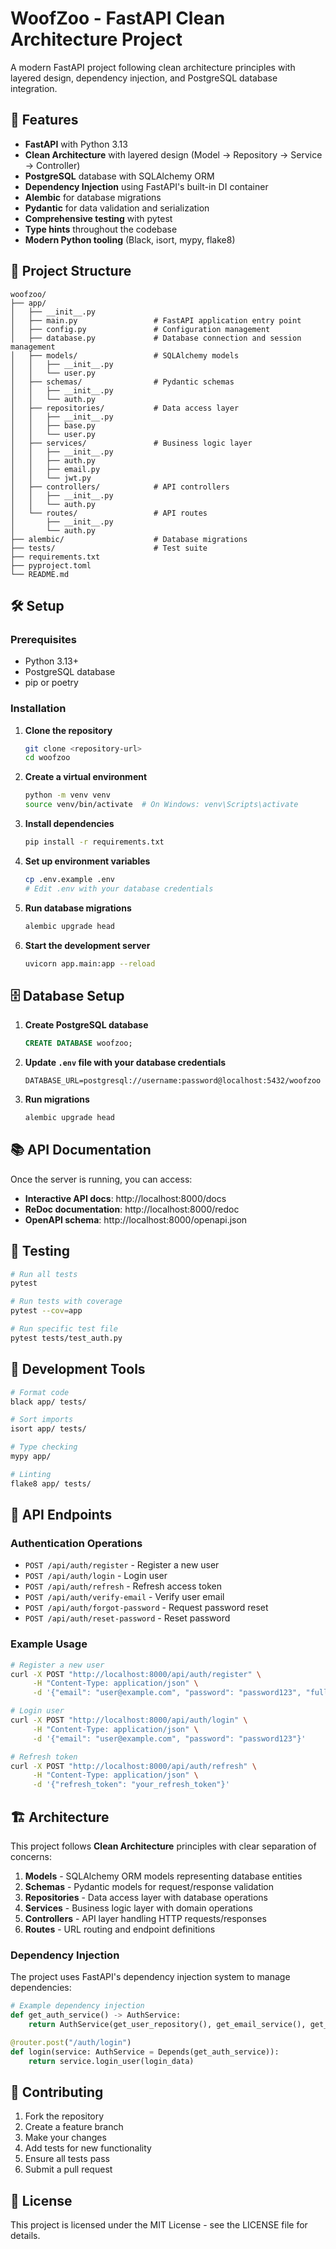 # WoofZoo - FastAPI Clean Architecture Project

A modern FastAPI project following clean architecture principles with layered design, dependency injection, and PostgreSQL database integration.

## 🚀 Features

- **FastAPI** with Python 3.13
- **Clean Architecture** with layered design (Model → Repository → Service → Controller)
- **PostgreSQL** database with SQLAlchemy ORM
- **Dependency Injection** using FastAPI's built-in DI container
- **Alembic** for database migrations
- **Pydantic** for data validation and serialization
- **Comprehensive testing** with pytest
- **Type hints** throughout the codebase
- **Modern Python tooling** (Black, isort, mypy, flake8)

## 📁 Project Structure

```
woofzoo/
├── app/
│   ├── __init__.py
│   ├── main.py                 # FastAPI application entry point
│   ├── config.py               # Configuration management
│   ├── database.py             # Database connection and session management
│   ├── models/                 # SQLAlchemy models
│   │   ├── __init__.py
│   │   └── user.py
│   ├── schemas/                # Pydantic schemas
│   │   ├── __init__.py
│   │   └── auth.py
│   ├── repositories/           # Data access layer
│   │   ├── __init__.py
│   │   ├── base.py
│   │   └── user.py
│   ├── services/               # Business logic layer
│   │   ├── __init__.py
│   │   ├── auth.py
│   │   ├── email.py
│   │   └── jwt.py
│   ├── controllers/            # API controllers
│   │   ├── __init__.py
│   │   └── auth.py
│   └── routes/                 # API routes
│       ├── __init__.py
│       └── auth.py
├── alembic/                    # Database migrations
├── tests/                      # Test suite
├── requirements.txt
├── pyproject.toml
└── README.md
```

## 🛠️ Setup

### Prerequisites

- Python 3.13+
- PostgreSQL database
- pip or poetry

### Installation

1. **Clone the repository**
   ```bash
   git clone <repository-url>
   cd woofzoo
   ```

2. **Create a virtual environment**
   ```bash
   python -m venv venv
   source venv/bin/activate  # On Windows: venv\Scripts\activate
   ```

3. **Install dependencies**
   ```bash
   pip install -r requirements.txt
   ```

4. **Set up environment variables**
   ```bash
   cp .env.example .env
   # Edit .env with your database credentials
   ```

5. **Run database migrations**
   ```bash
   alembic upgrade head
   ```

6. **Start the development server**
   ```bash
   uvicorn app.main:app --reload
   ```

## 🗄️ Database Setup

1. **Create PostgreSQL database**
   ```sql
   CREATE DATABASE woofzoo;
   ```

2. **Update `.env` file with your database credentials**
   ```
   DATABASE_URL=postgresql://username:password@localhost:5432/woofzoo
   ```

3. **Run migrations**
   ```bash
   alembic upgrade head
   ```

## 📚 API Documentation

Once the server is running, you can access:

- **Interactive API docs**: http://localhost:8000/docs
- **ReDoc documentation**: http://localhost:8000/redoc
- **OpenAPI schema**: http://localhost:8000/openapi.json

## 🧪 Testing

```bash
# Run all tests
pytest

# Run tests with coverage
pytest --cov=app

# Run specific test file
pytest tests/test_auth.py
```

## 🔧 Development Tools

```bash
# Format code
black app/ tests/

# Sort imports
isort app/ tests/

# Type checking
mypy app/

# Linting
flake8 app/ tests/
```

## 📖 API Endpoints

### Authentication Operations

- `POST /api/auth/register` - Register a new user
- `POST /api/auth/login` - Login user
- `POST /api/auth/refresh` - Refresh access token
- `POST /api/auth/verify-email` - Verify user email
- `POST /api/auth/forgot-password` - Request password reset
- `POST /api/auth/reset-password` - Reset password

### Example Usage

```bash
# Register a new user
curl -X POST "http://localhost:8000/api/auth/register" \
     -H "Content-Type: application/json" \
     -d '{"email": "user@example.com", "password": "password123", "full_name": "John Doe"}'

# Login user
curl -X POST "http://localhost:8000/api/auth/login" \
     -H "Content-Type: application/json" \
     -d '{"email": "user@example.com", "password": "password123"}'

# Refresh token
curl -X POST "http://localhost:8000/api/auth/refresh" \
     -H "Content-Type: application/json" \
     -d '{"refresh_token": "your_refresh_token"}'
```

## 🏗️ Architecture

This project follows **Clean Architecture** principles with clear separation of concerns:

1. **Models** - SQLAlchemy ORM models representing database entities
2. **Schemas** - Pydantic models for request/response validation
3. **Repositories** - Data access layer with database operations
4. **Services** - Business logic layer with domain operations
5. **Controllers** - API layer handling HTTP requests/responses
6. **Routes** - URL routing and endpoint definitions

### Dependency Injection

The project uses FastAPI's dependency injection system to manage dependencies:

```python
# Example dependency injection
def get_auth_service() -> AuthService:
    return AuthService(get_user_repository(), get_email_service(), get_jwt_service())

@router.post("/auth/login")
def login(service: AuthService = Depends(get_auth_service)):
    return service.login_user(login_data)
```

## 🤝 Contributing

1. Fork the repository
2. Create a feature branch
3. Make your changes
4. Add tests for new functionality
5. Ensure all tests pass
6. Submit a pull request

## 📄 License

This project is licensed under the MIT License - see the LICENSE file for details.
